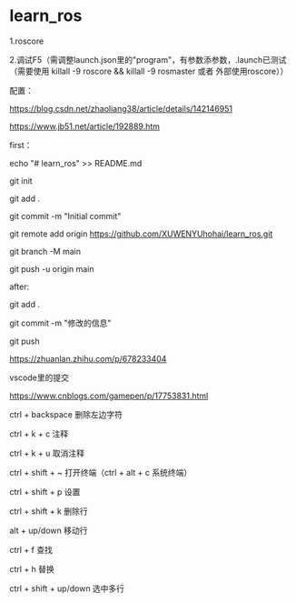 # learn_ros
1.roscore

2.调试F5（需调整launch.json里的"program"，有参数添参数，.launch已测试（需要使用 killall -9 roscore && killall -9 rosmaster 或者 外部使用roscore））

配置：

https://blog.csdn.net/zhaoliang38/article/details/142146951

https://www.jb51.net/article/192889.htm

first：

echo "# learn_ros" >> README.md

git init

git add .

git commit -m "Initial commit"

git remote add origin https://github.com/XUWENYUhohai/learn_ros.git

git branch -M main

git push -u origin main




after:

git add .

git commit -m "修改的信息"

git push



https://zhuanlan.zhihu.com/p/678233404

vscode里的提交

https://www.cnblogs.com/gamepen/p/17753831.html


ctrl + backspace 删除左边字符

ctrl + k + c 注释

ctrl + k + u 取消注释

ctrl + shift + ~ 打开终端（ctrl + alt + c 系统终端）

ctrl + shift + p 设置

ctrl + shift + k 删除行

alt + up/down 移动行

ctrl + f 查找

ctrl + h 替换

ctrl + shift + up/down 选中多行

